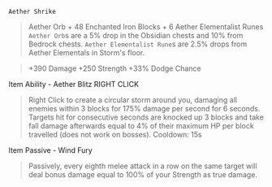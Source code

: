 `Aether Shrike`
> Aether Orb + 48 Enchanted Iron Blocks + 6 Aether Elementalist Runes
> `Aether Orb`s are a 5% drop in the Obsidian chests and 10% from Bedrock chests. 
> `Aether Elementalist Rune`s are 2.5% drops from Aether Elementals in Storm's floor.


> +390 Damage
> +250 Strength
> +33% Dodge Chance


Item Ability - Aether Blitz RIGHT CLICK
> Right Click to create a circular storm around you, damaging all enemies within 3 blocks for 175% damage per second for 6 seconds. Targets hit for consecutive seconds are knocked up 3 blocks and take fall damage afterwards equal to 4% of their maximum HP per block travelled (does not work on bosses).
  Cooldown: 15s


Item Passive - Wind Fury
> Passively, every eighth melee attack in a row on the same target will deal bonus damage equal to 100% of your Strength as true damage.
